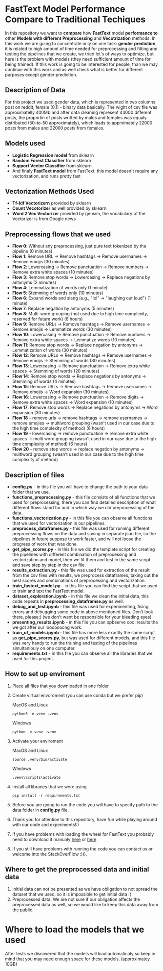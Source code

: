 # FastText Model Performance Compare to Traditional Techiques

In this repository we want to **compare** how **FastText** model **performance to** other **Models with different** **Preprocessing** and **Vecotrization** methods. In this work we are going to concentrate only on one task: **gender prediction**, it is related to high amount of time needed for preprocessing and fitting and testing the pipelines that we create, we tried lot's of ways to optimize, but here is the problem with models (they need sufficient amount of time for being trained). If this work is going to be interested for people, than we may continue with this work and as well check what is better for different purposes except gender prediction.

## Description of Data

For this project we used gender data, which is represented in two columns: post on reddit, female (0,1) - binary data basically. The wight of csv file was approximatelly 400Mb and after data cleaning represent 44000 different posts, the proportin of posts writted by males and females was equaly distributed (50-to-50 approximately), which leads to apprximately 22000 posts from males and 22000 posts from females.

## Models used

- **Logistic Regression model** from sklearn 
- **Random Forest Classifier** from sklearn
- **Support Vector Classifier** from sklearn
- And finaly **FastText model** from FastText, this model doesn't require any vectorization, and runs pretty fast

## Vectorization Methods Used 

- **Tf-Idf Vectorizern** provided by sklearn
- **Count Vecotorizer** as well provided by sklearn
- **Word 2 Vec Vectorizer** provided by gensim, the vocabulary of the Vectorizer is from Google news

## Preprocessing flows that we used 

- **Flow 0**: Without any preprocessing, just pure text tokenized by the pipeline (0 minutes)
- **Flow 1**: Remove URL → Remove hashtags → Remove usernames → Remove emojis (30 minutes)
- **Flow 2**: Lowercasing → Remove punctuation → Remove numbers → Remove extra white spaces (10 minutes)
- **Flow 3**: Remove stop words → Lowercasing → Replace negations by antonyms (2 minutes)
- **Flow 4**: Lemmatization of words only (1 minute)
- **Flow 5**: Stemming of words only (10 minutes)
- **Flow 6**: Expand words and slang (e.g., "lol" → "laughing out loud") (1 minute)
- **Flow 7**: Replace negation by antonyms (5 minutes)
- **Flow 8**: Multi-word grouping (not used due to high time complexity, reserved for future work) (6 hours)
- **Flow 9**: Remove URLs → Remove hashtags → Remove usernames → Remove emojis → Lemmatize words (30 minutes)
- **Flow 10**: Lowercasing → Remove punctuation → Remove numbers → Remove extra white spaces → Lemmatize words (10 minutes)
- **Flow 11**: Remove stop words → Replace negation by antonyms → Lemmatization of words (30 minutes)
- **Flow 12**: Remove URLs → Remove hashtags → Remove usernames → Remove emojis → Stemming of words (30 minutes)
- **Flow 13**: Lowercasing → Remove punctuation → Remove extra white spaces → Stemming of words (20 minutes)
- **Flow 14**: Remove stop words → Replace negations by antonyms → Stemming of words (4 minutes)
- **Flow 15**: Remove URLs → Remove hashtags → Remove usernames → Remove emojis → Word expansion (30 minutes)
- **Flow 16**: Lowercasing → Remove punctuation → Remove digits → Remove extra white spaces → Word expansion (10 minutes)
- **Flow 17**: Remove stop words → Replace negations by antonyms → Word expansion (30 minutes)
- **Flow 18** - remove urls -> remove hashtags -> remove usernames -> remove emojies -> multiword grouping (wasn't used in our case due to the high time complexity of method) (6 hours)
- **Flow 19** - lowercasing -> remove punctuation -> remove extra white spaces -> multi word grouping (wasn't used in our case due to the high time complexity of method) (6 hours)
- **Flow 20** - remove stop words -> replace negation by antonyms -> multiword grouping (wasn't used in our case due to the high time complexity of method)
## Description of files 

- **config.py** - in this file you will have to change the path to your data folder that we use.
- **functions_preprocessing.py** - this file consists of all functions that we used for preprocessing, there you can find detailed description of what different flows stand for and in which way we did preprocessing of the data.
- **functions_vectorization.py** - in this file you can observe all functions that we used for vectorization in our pipelines.
- **preprocess_dataframes.py** - this file was used for running different preprocessing flows on the data and saving in separate json file, so the pipelines in future suppose to work faster, and will not loose the progress of work that was done.
- **get_pipe_scores.py** - in this file we did the template script for creating the pipelines with different combination of preprocessing and vectorization and model, then we fit them and test in the same script and save step by step in the csv file.
- **results_extraction.py** - this file was used for extraction of the result from the csv files with results, we preprocess dataframes, taking out the best scores and combinations of preprocessing and vectorization.
- **train_fastext_model.py** - in this file you can find the script that we used to train and text the FastText model.
- **dataset_exploration.ipynb** - in this file we clean the initial data, this code repeats in **preprocessing_dataframse.py** as well.
- **debug_and_test.ipynb** - this file was used for experimenting, fising errors and debugging some code in above mentioned files. Don't look there, please;) (we don't want be responsible for your bleeding eyes).
- **presenting_results.ipynb** - in this file you can opbserve cool results tha we got after our looooooong work.
- **train_of_models.ipynb** - this file has more less exactly the same script as **get_pipe_scores.py**, but was used for different models, and this file was very handy to run the training and testing of the pipelines simultaniouly on one computer.
- **requirements.txt** - in this file you can observe all the libraries that we used for this project.

## How to set up enviroment 
1. Place all files that you downloaded in one folder
2. Create virtual envoroment (you can use conda but we prefer pip)
   
   MacOS and Linux
   ```
   python3 -m venv .venv
   ```
   Windows
   ```
   python -m venv .venv
   ```
3. Activate your enviroment
   
   MacOS and Linux
   ```
   source .venv/bin/activate
   ```
   Windows
   ```
   .venv\Scripts\activate
   ```
5. Install all libraries that we were using
   ```
   pip install -r requirements.txt
   ```
6. Before you are going to run the code you will have to specify path to the data folder in **config.py** file.
7. Thank you for attention to this repository, have fun while playing around with our code and experiments!:)
8. If you have problems with loading the wheel for FastText you probably need to download it manualy [here](https://www.lfd.uci.edu/~gohlke/pythonlibs/#fasttext) or [here](https://mirrors.aliyun.com/pypi/simple/fasttext-wheel/)
9. If you still have problems with running the code you can contact us or welcome into the StackOverFlow :))).

## Where to get the preprocessed data and initial data
1. Initial data can not be presented as we have obligation to not spread the dataset that we used, so it is impossible to get initial data :(
2. Preprocessed data: We are not sure if our obligation affects the preprocessed data as well, so we would like to keep this data away from the public.

# Where to load the models that we used
After tests we discovered that the models will load automaticaly so keep in mind that you may need enough space for these models. (approximatey 10GB)

